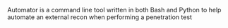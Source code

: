 Automator is a command line tool written in both Bash and Python to help automate an external recon when performing a penetration test
